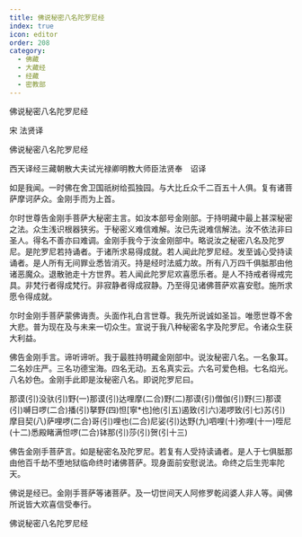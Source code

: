 ```yaml
---
title: 佛说秘密八名陀罗尼经
index: true
icon: editor
order: 208
category:
  - 佛藏
  - 大藏经
  - 经藏
  - 密教部
---
```


  佛说秘密八名陀罗尼经  

宋 法贤译  

佛说秘密八名陀罗尼经  

西天译经三藏朝散大夫试光禄卿明教大师臣法贤奉　诏译  

如是我闻。一时佛在舍卫国祇树给孤独园。与大比丘众千二百五十人俱。复有诸菩萨摩诃萨众。金刚手而为上首。  

尔时世尊告金刚手菩萨大秘密主言。如汝本部号金刚部。于持明藏中最上甚深秘密之法。众生浅识根器狭劣。于秘密义难信难解。汝已先说难信解法。汝不依法非曰圣人。得名不善亦曰难调。金刚手我今于汝金刚部中。略说汝之秘密八名及陀罗尼。是陀罗尼若持诵者。于诸所求易得成就。若人闻此陀罗尼经。发至诚心受持读诵者。是人所有无间罪业悉皆消灭。持是经时法威力故。所有八万四千俱胝那由他诸恶魔众。退散驰走十方世界。若人闻此陀罗尼欢喜愿乐者。是人不持戒者得戒完具。非梵行者得成梵行。非寂静者得成寂静。乃至得见诸佛菩萨欢喜安慰。施所求愿令得成就。  

尔时金刚手菩萨蒙佛诲责。头面作礼白言世尊。我先所说诚如圣旨。唯愿世尊不舍大悲。普为现在及与未来一切众生。宣说于我八种秘密名字及陀罗尼。令诸众生获大利益。  

佛告金刚手言。谛听谛听。我于最胜持明藏金刚部中。说汝秘密八名。一名象耳。二名妙庄严。三名功德宝海。四名无动。五名真实云。六名可爱色相。七名焰光。八名妙色。金刚手此即是汝秘密八名。即说陀罗尼曰。  

那谟(引)没驮(引)野(一)那谟(引)达哩摩(二合)野(二)那谟(引)僧伽(引)野(三)那谟(引)嚩日啰(二合)播(引)拏野(四)怛[寧*也]他(引五)遏致(引六)渴啰致(引七)苏(引)摩目契(八)萨哩啰(二合)哥(引)哩也(二合)尼娑(引)达野(九)呬哩(十)弥哩(十一)咥尼(十二)悉殿睹满怛啰(二合)钵那(引)莎(引)贺(引十三)  

佛告金刚手菩萨言。如是秘密名及陀罗尼。若复有人受持读诵者。是人于七俱胝那由他百千劫不堕地狱临命终时诸佛菩萨。现身面前安慰说法。命终之后生兜率陀天。  

佛说是经已。金刚手菩萨等诸菩萨。及一切世间天人阿修罗乾闼婆人非人等。闻佛所说皆大欢喜信受奉行。  

佛说秘密八名陀罗尼经  
